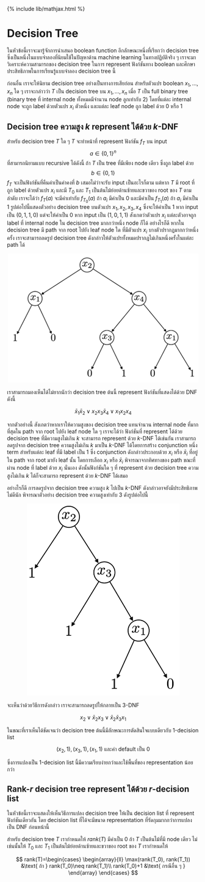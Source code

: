 {% include lib/mathjax.html %}
# Decision Tree

ในหัวข้อนี้เราจะมารู้จักการนำเสนอ boolean function อีกลักษณะหนึ่งที่เรียกว่า decision tree
ซึ่งเป็นหนึ่งในแบบจำลองที่นิยมใช้ในปัญหาด้าน machine learning ในทางปฏิบัติจริง ๆ
เราจะมาวิเคราะห์ความสามารถของ decision tree ในการ represent ฟังก์ชันทาง boolean
และศึกษาประสิทธิภาพในการเรียนรู้แบบจำลอง decision tree นี้

ก่อนอื่น เราจะให้นิยาม decision tree อย่างเป็นทางการเสียก่อน
สำหรับตัวแปร boolean $x_1,\dots,x_n$ ใด ๆ เราจะกล่าวว่า $T$ เป็น decision tree บน
$x_1,\dots,x_n$ เมื่อ $T$ เป็น full binary tree (binary tree ที่ internal node
ทั้งหมดมีจำนวน node ลูกเท่ากับ 2) โดยที่แต่ละ internal node จะถูก label ด้วยตัวแปร $x_i$
ตัวหนึ่ง และแต่ละ leaf node ถูก label ด้วย 0 หรือ 1

## Decision tree ความสูง $k$ represent ได้ด้วย $k$-DNF

สำหรับ decision tree $T$ ใด ๆ
$T$ จะทำหน้าที่ represent ฟังก์ชัน $f_T$ บน input $$a\in\{0,1\}^n$$ ที่สามารถนิยามแบบ recursive ได้ดังนี้
ถ้า $T$ เป็น tree ที่มีเพียง node เดียว ซึ่งถูก label ด้วย $$b\in\{0,1\}$$ $f_T$ จะเป็นฟังก์ชันที่คืนค่าเป็นค่าคงที่
$b$ เสมอไม่ว่าจะรับ input เป็นอะไรก็ตาม แต่หาก $T$ มี root ที่ถูก label ด้วยตัวแปร $x_i$
และมี $T_0$ และ $T_1$ เป็นต้นไม้ย่อยด้านซ้ายและขวาของ root ของ $T$ ตามลำดับ เราจะได้ว่า
$f_T(a)$ จะมีค่าเท่ากับ $f_{T_0}(a)$ ถ้า $a_i$ มีค่าเป็น 0 และมีค่าเป็น $f_{T_1}(a)$
ถ้า $a_i$ มีค่าเป็น 1 รูปต่อไปนี้แสดงตัวอย่าง decision tree บนตัวแปร $x_1,x_2,x_3,x_4$
ซึ่งจะให้ค่าเป็น 1 หาก input เป็น $(0,1,1,0)$ แต่จะให้ค่าเป็น 0 หาก input เป็น $(1,0,1,1)$
สังเกตว่าตัวแปร $x_i$ แต่ละตัวอาจถูก label ที่ internal node ใน decision tree มากกว่าหนึ่ง node ก็ได้
อย่างไรก็ดี หากใน decision tree มี path จาก root ไปยัง leaf node ใด ที่มีตัวแปร $x_i$ บางตัวปรากฏมากกว่าหนึ่งครั้ง
เราจะสามารถลดรูป decision tree ดังกล่าวให้ตัวแปรทั้งหมดปรากฏไม่เกินหนึ่งครั้งในแต่ละ path ได้

<p align="center">
<img width="500" src="https://raw.githubusercontent.com/vacharapat/Computational-Learning-Theory/master/images/decisiontree.png">
</p>

เราสามารถมองเห็นได้ไม่ยากนักว่า decision tree ต้นนี้ represent ฟังก์ชันที่แสดงได้ด้วย DNF ดังนี้

$$
\bar{x}_1\bar{x}_2\lor x_2x_3\bar{x}_4\lor x_1x_2x_4
$$

จากตัวอย่างนี้ สังเกตว่าหากเราให้ความสูงของ decision tree แทนจำนวน internal node ที่มากที่สุดใน path
จาก root ไปยัง leaf node ใด ๆ เราจะได้ว่า ฟังก์ชันที่ represent ได้ด้วย decision tree ที่มีความสูงไม่เกิน
$k$ จะสามารถ represent ด้วย $k$-DNF ได้เช่นกัน เราสามารถลดรูปจาก decision tree ความสูงไม่เกิน $k$
มาเป็น $k$-DNF ได้โดยการสร้าง conjunction หนึ่ง term สำหรับแต่ละ leaf ที่มี label เป็น 1
ซึ่ง conjunction ดังกล่าวประกอบด้วย $x_i$ หรือ $\bar{x}_i$ ที่อยู่ใน path จาก root มายัง leaf นั้น
โดยการเลือก $x_i$ หรือ $\bar{x}_i$ พิจารณาจากทิศทางของ path ขณะที่ผ่าน node ที่ label ด้วย $x_i$ นั่นเอง
ดังนั้นฟังก์ชันใด ๆ ที่ represent ด้วย decision tree ความสูงไม่เกิน $k$ ได้ก็จะสามารถ represent ด้วย
$k$-DNF ได้เสมอ

อย่างไรก็ดี การลดรูปจาก decision tree ความสูง $k$ ไปเป็น $k$-DNF ดังกล่าวอาจยังมีประสิทธิภาพไม่ดีนัก
พิจารณาตัวอย่าง decision tree ความสูงเท่ากับ 3 ดังรูปต่อไปนี้

<p align="center">
<img width="400" src="https://raw.githubusercontent.com/vacharapat/Computational-Learning-Theory/master/images/decisiontree2.png">
</p>

จะเห็นว่าด้วยวิธีการดังกล่าว เราจะสามารถลดรูปให้กลายเป็น
3-DNF

$$
x_2\lor \bar{x}_2x_3\lor\bar{x}_2\bar{x}_3x_1
$$

ในขณะที่เราเห็นได้ชัดเจนว่า decision tree
ต้นนี้มีลักษณะการตัดสินใจแบบเดียวกับ 1-decision list

$$
(x_2,1),(x_3,1),(x_1,1) \text{ และค่า default เป็น } 0
$$

ซึ่งการแปลงเป็น 1-decision list นี้มีความเรียบง่ายกว่าและใช้พื้นที่ของ representation น้อยกว่า

## Rank-$r$ decision tree represent ได้ด้วย $r$-decision list

ในหัวข้อนี้เราจะแสดงให้เห็นวิธีการแปลง decision tree ให้เป็น decision list ที่ represent ฟังก์ชันเดียวกัน
โดย decision list ที่ได้จะมีขนาด representation ที่รัดกุมมากกว่าการแปลงเป็น DNF ก่อนหน้านี้

สำหรับ decision tree $T$ เรากำหนดให้ $rank(T)$ มีค่าเป็น 0 ถ้า $T$ เป็นต้นไม้ที่มี node เดียว
ไม่เช่นนั้นให้ $T_0$ และ $T_1$ เป็นต้นไม้ย่อยด้านซ้ายและขวาของ root ของ $T$ เรากำหนดให้

$$
rank(T)=\begin{cases}
\begin{array}{ll}
\max(rank(T_0), rank(T_1)) &\text{ ถ้า } rank(T_0)\neq rank(T_1)\\
rank(T_0)+1 &\text{ กรณีอื่น ๆ }
\end{array}
\end{cases}
$$
